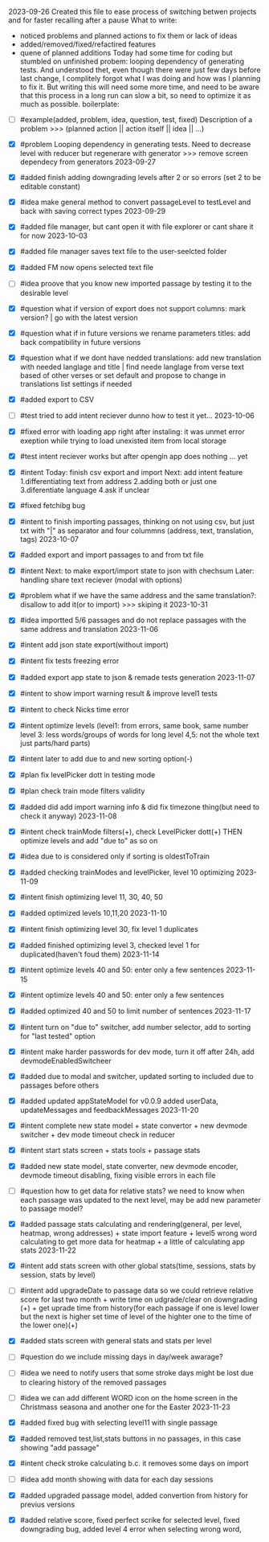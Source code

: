 2023-09-26
Created this file to ease process of switching betwen projects and for faster recalling after a pause
What to write:
- noticed problems and planned actions to fix them or lack of ideas
- added/removed/fixed/refactired features
- quene of planned additions
Today had some time for coding but stumbled on unfinished probem: looping dependency of generating tests.
And understood thet, even though there were just few days before last change, I complitely forgot what I was doing and how was I planning to fix it.
But writing this will need some more time, and need to be aware that this process in a long run can slow a bit, so need to optimize it as much as possible.
boilerplate:
- [ ] #example(added, problem, idea, question, test, fixed) Description of a problem >>> (planned action || action itself || idea || ...)

- [x] #problem Looping dependency in generating tests. Need to decrease level with reducer but regenerare with generator >>> remove screen dependecy from generators
2023-09-27
- [x] #added finish adding downgrading levels after 2 or so errors (set 2 to be editable constant)
- [x] #idea make general method to convert passageLevel to testLevel and back with saving correct types
2023-09-29
- [x] #added file manager, but cant open it with file explorer or cant share it for now
2023-10-03
- [x] #added file manager saves text file to the user-seelcted folder
- [x] #added FM now opens selected text file
- [ ] #idea proove that you know new imported passage by testing it to the desirable level
- [x] #question what if version of export does not support columns: mark version? | go with the latest version
- [x] #question what if in future versions we rename parameters titles: add back compatibility in future versions
- [x] #question what if we dont have nedded translations: add new translation with needed langlage and title | find neede langlage from verse text based of other verses or set default and propose to change in translations list settings if needed
- [x] #added export to CSV
- [ ] #test tried to add intent reciever dunno how to test it yet...
2023-10-06
- [x] #fixed error with loading app right after instaling: it was unmet error exeption while trying to load unexisted item from local storage
- [x] #test intent reciever works but after opengin app does nothing ... yet
- [x] #intent Today: finish csv export and import Next: add intent feature 1.differentiating text from address 2.adding both or just one 3.diferentiate language 4.ask if unclear
- [x] #fixed fetchibg bug
- [x] #intent to finish importing passages, thinking on not using csv, but just txt with "|" as separator and four colummns (address, text, translation, tags)
2023-10-07
- [x] #added export and import passages to and from txt file
- [x] #intent Next: to make export/import state to json with chechsum Later: handling share text reciever (modal with options)
- [x] #problem what if we have the same address and the same translation?: disallow to add it(or to import) >>> skiping it 
2023-10-31
- [x] #idea importted 5/6 passages and do not replace passages with the same address and translation
2023-11-06
- [x] #intent add json state export(without import)
- [x] #intent fix tests freezing error
- [x] #added export app state to json & remade tests generation
2023-11-07
- [x] #intent to show import warning result & improve level1 tests
- [x] #intent to check Nicks time error
- [x] #intent optimize levels (level1: from errors, same book, same number level 3: less words/groups of words for long level 4,5: not the whole text just parts/hard parts)
- [x] #intent later to add due to and new sorting option(-)
- [x] #plan fix levelPicker dott in testing mode
- [x] #plan check train mode filters validity
- [x] #added did add import warning info & did fix timezone thing(but need to check it anyway)
2023-11-08
- [x] #intent check trainMode filters(+), check LevelPicker dott(+) THEN optimize levels and add "due to" as so on
- [x] #idea due to is considered only if sorting is oldestToTrain
- [x] #added checking trainModes and levelPicker, level 10 optimizing
2023-11-09
- [x] #intent finish optimizing level 11, 30, 40, 50
- [x] #added optimized levels 10,11,20
2023-11-10
- [x] #intent finish optimizing level 30, fix level 1 duplicates
- [x] #added finished optimizing level 3, checked level 1 for duplicated(haven't foud them)
2023-11-14
- [x] #intent optimize levels 40 and 50: enter only a few sentences
2023-11-15
- [x] #intent optimize levels 40 and 50: enter only a few sentences
- [x] #added optimized 40 and 50 to limit number of sentences
2023-11-17
- [x] #intent turn on "due to" switcher, add number selector, add to sorting for "last tested" option
- [x] #intent make harder passwords for dev mode, turn it off after 24h, add devmodeEnabledSwitcheer
- [x] #added due to modal and switcher, updated sorting to included due to passages before others
- [x] #added updated appStateModel for v0.0.9 added userData, updateMessages and feedbackMessages
2023-11-20
- [x] #intent complete new state model + state convertor + new devmode switcher + dev mode timeout check in reducer
- [x] #intent start stats screen + stats tools + passage stats
- [x] #added new state model, state converter, new devmode encoder, devmode timeout disabling, fixing visible errors in each file
- [ ] #question how to get data for relative stats? we need to know when each passage was updated to the next level, may be add new parameter to passage model?
- [x] #added passage stats calculating and rendering(general, per level, heatmap, wrong addresses) + state import feature + level5 wrong word calculating to get more data for heatmap + a little of calculating app stats
2023-11-22
- [x] #intent add stats screen with other global stats(time, sessions, stats by session, stats by level) 
- [ ] #intent add upgradeDate to passage data so we could retrieve relative score for last two month + write time on udgrade/clear on downgrading (+) + get uprade time from history(for each passage if one is level lower but the next is higher set time of level of the highter one to the time of the lower one)(+)
- [x] #added stats screen with general stats and stats per level
- [ ] #question do we include missing days in day/week awarage?
- [ ] #idea we need to notify users that some stroke days might be lost due to clearing history of the removed passages
- [ ] #idea we can add different WORD icon on the home screen in the Christmass seasona and another one for the Easter
2023-11-23
- [x] #added fixed bug with selecting level11 with single passage
- [x] #added removed test,list,stats buttons in no passages, in this case showing "add passage"
- [x] #intent check stroke calculating b.c. it removes some days on import
- [ ] #idea add month showing with data for each day sessions
- [x] #added upgraded passage model, added convertion from history for previus versions
- [x] #added relative score, fixed perfect scrike for selected level, fixed downgrading bug, added level 4 error when selecting wrong word, 